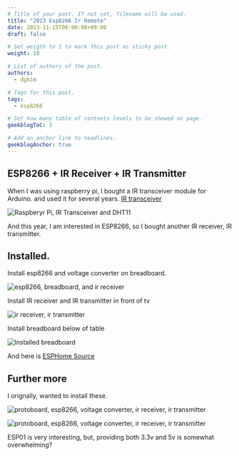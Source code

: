 ```yaml
---
# Title of your post. If not set, filename will be used.
title: "2023 Esp8266 Ir Remote"
date: 2023-11-15T06:00:00+09:00
draft: false

# Set weigth to 1 to mark this post as sticky post.
weight: 10

# List of authors of the post.
authors:
  - dgkim

# Tags for this post.
tags:
  - esp8266

# Set how many table of contents levels to be showed on page.
geekblogToC: 3

# Add an anchor link to headlines.
geekblogAnchor: true
---
```


## ESP8266 + IR Receiver + IR Transmitter

When I was using raspberry pi, I bought a IR transceiver module for Arduino. and used it for several years. [IR transceiver](/pages/posts/telegram-bot-try2/)

![Raspberyr Pi, IR Transceiver and DHT11](/uploads/2019-may-iot-project/Photo-2019-05-31-00-05-52_0448-1.jpg)

And this year, I am interested in ESP8266, so I bought another IR receiver, IR transmitter.

## Installed.

Install esp8266 and voltage converter on breadboard.

![esp8266, breadboard, and ir receiver](https://image.dgkim.net/thumbnail/375/2023-esp8266-ir-remote/IMG_5620.jpg)

Install IR receiver and IR transmitter in front of tv

![ir receiver, ir transmitter](https://image.dgkim.net/thumbnail/375/2023-esp8266-ir-remote/IMG_5623.jpg)

Install breadboard below of table

![Installed breadboard](https://image.dgkim.net/thumbnail/375/2023-esp8266-ir-remote/IMG_5624.jpg)

And here is [ESPHome Source](https://github.com/deokgonkim/example/blob/main/esphome/livingroom4/livingroom4.yml)

## Further more

I orignally, wanted to install these.

![protoboard, esp8266, voltage converter, ir receiver, ir transmitter](https://image.dgkim.net/thumbnail/375/2023-esp8266-ir-remote/IMG_5591.jpg)

![protoboard, esp8266, voltage converter, ir receiver, ir transmitter](https://image.dgkim.net/thumbnail/375/2023-esp8266-ir-remote/IMG_5592.jpg)

ESP01 is very interesting, but, providing both 3.3v and 5v is somewhat overwhelming?
